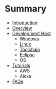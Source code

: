 # Summary

* [Introduction](README.md)
* [Overview](documentation.md)
* [Development Host](awsmd.md)
   * [Windows](windows.md)
   * [Linux](linux.md)
   * [Toolchain](toolchain.md)
   * [Eclipse](eclipse.md)
   * OS
* [Tutorials](tutorials.md)
   * AWS
   * Alexa
* [FAQs](faqs.md)

